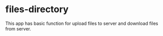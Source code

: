 # files-directory
This app has basic function for upload files to server and download files from server.

